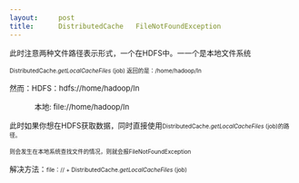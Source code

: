 ```yaml
---
layout:     post
title:      DistributedCache   FileNotFoundException
---
```

<div id="article_content" class="article_content clearfix csdn-tracking-statistics" data-pid="blog" data-mod="popu_307" data-dsm="post">
								            <link rel="stylesheet" href="https://csdnimg.cn/release/phoenix/template/css/ck_htmledit_views-f76675cdea.css">
						<div class="htmledit_views" id="content_views">
                <p><span style="font-size:small;"><span style="font-size:small;">此时注意两种文件路径表示形式，一个在HDFS中。一一个是本地文件系统</span>
</span></p>
<p><span style="font-size:small;"><span style="font-size:small;"><span style="font-size:x-small;">DistributedCache.<em>getLocalCacheFiles</em>
(job) 返回的是：/home/hadoop/In</span>
</span>
</span></p>
<p><span style="font-size:small;"><span style="font-size:small;">然而：HDFS：hdfs://home/hadoop/In</span>
</span></p>
<p><span style="font-size:small;"><span style="font-size:small;">            本地: file://home/hadoop/In</span>
</span></p>
<p><span style="font-size:small;"><span style="font-size:small;">此时如果你想在HDFS获取数据，同时直接使用<span style="font-size:x-small;">DistributedCache.<em>getLocalCacheFiles</em>
(job)的路径。</span>
</span>
</span></p>
<p><span style="font-size:small;"><span style="font-size:small;"><span style="font-size:x-small;">则会发生在本地系统查找文件的情况，则就会报FileNotFoundException</span>
</span>
</span></p>
<p><span style="font-size:small;"><span style="font-size:small;">解决方法：<span style="font-size:x-small;">file：// + DistributedCache.<em>getLocalCacheFiles</em>
(job) </span></span>
</span>
</p>            </div>
                </div>